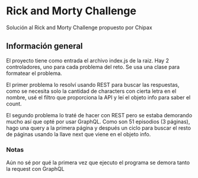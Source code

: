 # Rick and Morty Challenge

Solución al Rick and Morty Challenge propuesto por Chipax

## Información general

El proyecto tiene como entrada el archivo index.js de la raiz. Hay 2 controladores, uno para cada problema del reto.
Se usa una clase para formatear el problema.

El primer problema lo resolví usando REST para buscar las respuestas, como se necesita solo la cantidad de characters con cierta letra en el nombre, usé el filtro que proporciona la API y leí el objeto info para saber el count.

El segundo problema lo traté de hacer con REST pero se estaba demorando mucho así que opté por usar GraphQL. Como son 51 episodios (3 páginas), hago una query a la primera página y después un ciclo para buscar el resto de páginas usando la llave next que viene en el objeto info.

### Notas

Aún no sé por qué la primera vez que ejecuto el programa se demora tanto la request con GraphQL
